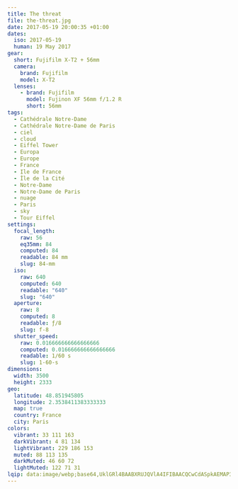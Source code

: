 ```yaml
---
title: The threat
file: the-threat.jpg
date: 2017-05-19 20:00:35 +01:00
dates:
  iso: 2017-05-19
  human: 19 May 2017
gear:
  short: Fujifilm X-T2 + 56mm
  camera:
    brand: Fujifilm
    model: X-T2
  lenses:
    - brand: Fujifilm
      model: Fujinon XF 56mm f/1.2 R
      short: 56mm
tags:
  - Cathédrale Notre-Dame
  - Cathédrale Notre-Dame de Paris
  - ciel
  - cloud
  - Eiffel Tower
  - Europa
  - Europe
  - France
  - Ile de France
  - Île de la Cité
  - Notre-Dame
  - Notre-Dame de Paris
  - nuage
  - Paris
  - sky
  - Tour Eiffel
settings:
  focal_length:
    raw: 56
    eq35mm: 84
    computed: 84
    readable: 84 mm
    slug: 84-mm
  iso:
    raw: 640
    computed: 640
    readable: "640"
    slug: "640"
  aperture:
    raw: 8
    computed: 8
    readable: ƒ/8
    slug: f-8
  shutter_speed:
    raw: 0.016666666666666666
    computed: 0.016666666666666666
    readable: 1/60 s
    slug: 1-60-s
dimensions:
  width: 3500
  height: 2333
geo:
  latitude: 48.851945805
  longitude: 2.3538411383333333
  map: true
  country: France
  city: Paris
colors:
  vibrant: 33 111 163
  darkVibrant: 4 81 134
  lightVibrant: 229 186 153
  muted: 88 113 135
  darkMuted: 46 60 72
  lightMuted: 122 71 31
lqip: data:image/webp;base64,UklGRl4BAABXRUJQVlA4IFIBAACQCwCdASpkAEMAP3Gqyl00rKksrNW56pAuCUAZVoWLAf12+JAaBhkXEI0OND3PeQg++A/DcVgGBss5UGmZNtB++oaAnKiPtuwB+0UGy7aOm+7qA/dS2EFAcj3nFuvn2qmStbAwQAD+7MlUITdh2VqSU4fuYIUaeuulpsJmp62dgK656q1hVQelCd+uHbGwNA1tHG2EcBnJ8C9FPjCLK7cEIfF5o5ohtqsHFwB2kcf1Vnk7pNYvAcu8u7qvz0ubr5fYh9otKYVT+uvUrRDO2OTKHDSCMDtxYvXK+mS/wG3/IzoI5YWK+TeEtrBMhqbWI34vC7NiSeI7FpRw9IdrUJvv33f9hIWAWgOxR0kRwnOYZqKDZqnxomXuVUSfl0Hc8XCExN8fSAY9mRwyG/IVgwGqd4XnXFXXDfrsdRxOD3cmGQgz0I930pFPPUh+o7qX8QAAAA==
---
```



